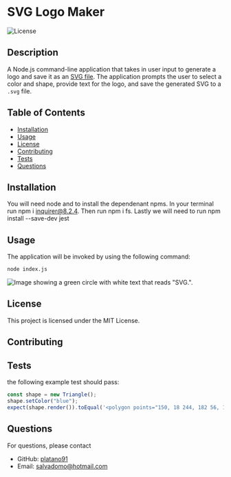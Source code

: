 # SVG Logo Maker
![License](https://img.shields.io/badge/license-MIT-blue.svg)

## Description

A Node.js command-line application that takes in user input to generate a logo and save it as an [SVG file](https://en.wikipedia.org/wiki/Scalable_Vector_Graphics). The application prompts the user to select a color and shape, provide text for the logo, and save the generated SVG to a `.svg` file.

## Table of Contents
- [Installation](#installation)
- [Usage](#usage)
- [License](#license)
- [Contributing](#contributing)
- [Tests](#tests)
- [Questions](#questions)

## Installation
You will need node and to install the dependenant npms. In your terminal run npm i inquirer@8.2.4. Then run npm i fs. Lastly we will need to run npm install --save-dev jest

## Usage
The application will be invoked by using the following command:

```bash
node index.js
```
![Image showing a green circle with white text that reads "SVG.".](./Images/10-oop-homework-demo.png)

## License
This project is licensed under the MIT License.

## Contributing

## Tests
the following example test should pass:

```js
const shape = new Triangle();
shape.setColor("blue");
expect(shape.render()).toEqual('<polygon points="150, 18 244, 182 56, 182" fill="blue" />');
```

## Questions
For questions, please contact 
- GitHub: [platano91](https://github.com/platano91)
- Email: [salvadomo@hotmail.com](mailto:salvadomo@hotmail.com)

